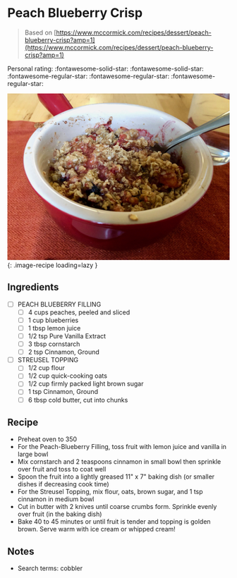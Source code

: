 <!-- Do not modify sections with "AUTO-*". They are updated by make.py -->

# Peach Blueberry Crisp

> Based on [https://www.mccormick.com/recipes/dessert/peach-blueberry-crisp?amp=1](https://www.mccormick.com/recipes/dessert/peach-blueberry-crisp?amp=1)

<!-- rating=2; (User can specify rating on scale of 1-5) -->
<!-- AUTO-UserRating -->
Personal rating: :fontawesome-solid-star: :fontawesome-solid-star: :fontawesome-regular-star: :fontawesome-regular-star: :fontawesome-regular-star:
<!-- /AUTO-UserRating -->

<!-- name_image=peach_blueberry_crisp.jpeg; (User can specify image name if multiple exist) -->
<!-- AUTO-Image -->
![peach_blueberry_crisp.jpeg](./peach_blueberry_crisp.jpeg){: .image-recipe loading=lazy }
<!-- /AUTO-Image -->

## Ingredients

* [ ] PEACH BLUEBERRY FILLING
    * [ ] 4 cups peaches, peeled and sliced
    * [ ] 1 cup blueberries
    * [ ] 1 tbsp lemon juice
    * [ ] 1/2 tsp Pure Vanilla Extract
    * [ ] 3 tbsp cornstarch
    * [ ] 2 tsp Cinnamon, Ground
* [ ] STREUSEL TOPPING
    * [ ] 1/2 cup flour
    * [ ] 1/2 cup quick-cooking oats
    * [ ] 1/2 cup firmly packed light brown sugar
    * [ ] 1 tsp Cinnamon, Ground
    * [ ] 6 tbsp cold butter, cut into chunks

## Recipe

* Preheat oven to 350
* For the Peach-Blueberry Filling, toss fruit with lemon juice and vanilla in large bowl
* Mix cornstarch and 2 teaspoons cinnamon in small bowl then sprinkle over fruit and toss to coat well
* Spoon the fruit into a lightly greased 11" x 7" baking dish (or smaller dishes if decreasing cook time)
* For the Streusel Topping, mix flour, oats, brown sugar, and 1 tsp cinnamon in medium bowl
* Cut in butter with 2 knives until coarse crumbs form. Sprinkle evenly over fruit (in the baking dish)
* Bake 40 to 45 minutes or until fruit is tender and topping is golden brown. Serve warm with ice cream or whipped cream!

## Notes

* Search terms: cobbler

